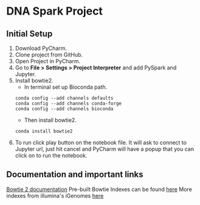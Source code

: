 # DNA Spark Project
## Initial Setup
1. Download PyCharm.
2. Clone project from GitHub.
3. Open Project in PyCharm.
4. Go to **File > Settings > Project Interpreter** and add PySpark and Jupyter.
5. Install bowtie2.
    * In terminal set up Bioconda path.
    ```
    conda config --add channels defaults
    conda config --add channels conda-forge
    conda config --add channels bioconda
    ```
    * Then install bowtie2.
    ```
    conda install bowtie2
    ```
6. To run click play button on the notebook file. It will ask to connect to Jupyter url, just hit cancel and PyCharm 
will have a popup that you can click on to run the notebook.

## Documentation and important links
[Bowtie 2 documentation](http://bowtie-bio.sourceforge.net/bowtie2/manual.shtml#introduction)
Pre-built Bowtie Indexes can be found [here](http://bowtie-bio.sourceforge.net/bowtie2/index.shtml)
More indexes from illumina's iGenomes [here](https://support.illumina.com/sequencing/sequencing_software/igenome.html)
